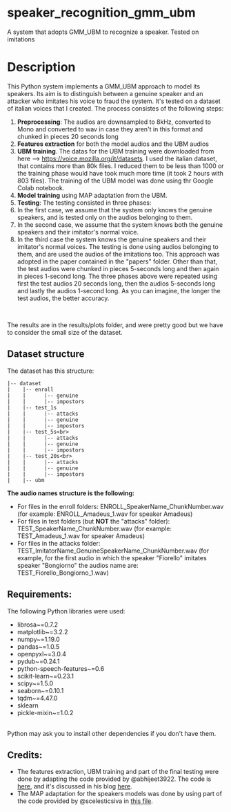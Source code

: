 # speaker_recognition_gmm_ubm
A system that adopts GMM_UBM to recognize a speaker. Tested on imitations

# Description
This Python system implements a GMM_UBM approach to model its speakers. Its aim is to distinguish between a genuine speaker and an attacker who imitates his voice to fraud the system. It's tested on a dataset of italian voices that I created. The process consistes of the following steps:
1. **Preprocessing**: The audios are downsampled to 8kHz, converted to Mono and converted to wav in case they aren't in this format and chunked in pieces 20 seconds long
2. **Features extraction** for both the model audios and the UBM audios
3. **UBM training**. The datas for the UBM training were downloaded from here --> https://voice.mozilla.org/it/datasets. I used the italian dataset, that contains more than 80k files. I reduced them to be less than 1000 or the training phase would have took much more time (it took 2 hours with 803 files). The training of the UBM model was done using thr Google Colab notebook.
4. **Model training** using MAP adaptation from the UBM.
5. **Testing**: The testing consisted in three phases:
  1. In the first case, we assume that the system only knows the genuine speakers, and is tested only on the audios belonging to them. 
  2. In the second case, we assume that the system knows both the genuine speakers and their imitator's normal voice.
  3. In the third case the system knows the genuine speakers and their imitator's normal voices. The testing is done using audios belonging to them, and are used the 
  audios of the imitations too. This approach was adopted in the paper contained in the "papers" folder.
  Other than that, the test audios were chunked in pieces 5-seconds long and then again in pieces 1-second long. The three phases above were repeated using first the 
  test audios 20 seconds long, then the audios 5-seconds long and lastly the audios 1-second long. As you can imagine, the longer the test audios, the better accuracy.
  <br>

The results are in the results/plots folder, and were pretty good but we have to consider the small size of the dataset.

## Dataset structure
The dataset has this structure: <br>
```
|-- dataset
|    |-- enroll
|    |      |-- genuine
|    |      |-- impostors
|    |-- test_1s
|    |      |-- attacks
|    |      |-- genuine
|    |      |-- impostors
|    |-- test_5s<br>
|    |      |-- attacks
|    |      |-- genuine
|    |      |-- impostors
|    |-- test_20s<br>
|    |      |-- attacks
|    |      |-- genuine
|    |      |-- impostors
|    |-- ubm
```

**The audio names structure is the following:**
* For files in the enroll folders:  ENROLL_SpeakerName_ChunkNumber.wav (for example: ENROLL_Amadeus_1.wav for speaker Amadeus)
* For files in test folders (but **NOT** the "attacks" folder): TEST_SpeakerName_ChunkNumber.wav (for example: TEST_Amadeus_1.wav for speaker Amadeus)
* For files in the attacks folder: TEST_ImitatorName_GenuineSpeakerName_ChunkNumber.wav (for example, for the first audio in which the speaker "Fiorello" imitates speaker "Bongiorno" the audios name are: TEST_Fiorello_Bongiorno_1.wav)
 
## Requirements:
The following Python libraries were used:
* librosa~=0.7.2
* matplotlib~=3.2.2
* numpy~=1.19.0
* pandas~=1.0.5
* openpyxl~=3.0.4
* pydub~=0.24.1
* python-speech-features~=0.6
* scikit-learn~=0.23.1
* scipy~=1.5.0
* seaborn~=0.10.1
* tqdm~=4.47.0
* sklearn
* pickle-mixin~=1.0.2
<br>
Python may ask you to install other dependencies if you don't have them.


## Credits:
* The features extraction, UBM training and part of the final testing were done by adapting the code provided by @abhijeet3922. The code is [here](https://github.com/abhijeet3922/Speaker-identification-using-GMMs), and it's discussed in his blog [here](https://appliedmachinelearning.blog/2017/11/14/spoken-speaker-identification-based-on-gaussian-mixture-models-python-implementation/).
* The MAP adaptation for the speakers models was done by using part of the code provided by @scelesticsiva in [this file](https://github.com/scelesticsiva/speaker_recognition_GMM_UBM/blob/master/src/speaker_recognition/MAP_adapt.py).

